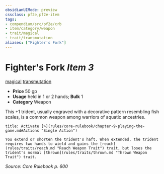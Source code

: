 ```yaml
---
obsidianUIMode: preview
cssclass: pf2e,pf2e-item
tags:
- compendium/src/pf2e/crb
- item/category/weapon
- trait/magical
- trait/transmutation
aliases: ["Fighter's Fork"]
---
```

# Fighter's Fork *Item 3*  
[magical](rules/traits/magical.md "Magical Item Trait")  [transmutation](rules/traits/transmutation.md "Transmutation School Trait")  

- **Price** 50 gp
- **Usage** held in 1 or 2 hands; **Bulk** 1
- **Category** Weapon

This +1 trident, usually engraved with a decorative pattern resembling fish scales, is a common weapon among warriors of aquatic ancestries.

```ad-embed-ability
title: Activate [>](rules/core-rulebook/chapter-9-playing-the-game.md#Actions "Single Action")

You extend or shorten the trident's haft. When extended, the trident requires two hands to wield and gains the [reach](rules/traits/reach.md "Reach Weapon Trait") trait, but loses the trident's normal [thrown](rules/traits/thrown.md "Thrown Weapon Trait") trait.
```

*Source: Core Rulebook p. 600*